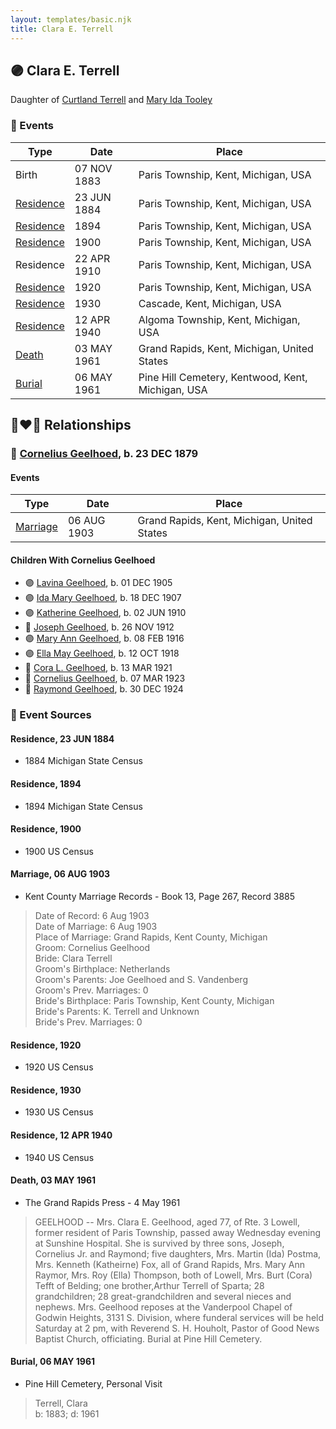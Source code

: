 ```yaml
---
layout: templates/basic.njk
title: Clara E. Terrell
---
```

## 🟣 Clara E. Terrell

Daughter of [Curtland Terrell](/people/4/47972604) and [Mary Ida Tooley](/people/5/52009861)

### 📆 Events

Type | Date | Place
------ | ------ | ------
Birth | 07 NOV 1883 | Paris Township, Kent, Michigan, USA
[Residence](#event-ba5f04a6-1f56-4ee7-99fe-996e0751a3a2) | 23 JUN 1884 | Paris Township, Kent, Michigan, USA
[Residence](#event-6403e4c9-d879-4856-8abe-c577552b63a8) | 1894 | Paris Township, Kent, Michigan, USA
[Residence](#event-b8307faa-dce1-40ad-b28d-1e712080f51d) | 1900 | Paris Township, Kent, Michigan, USA
Residence | 22 APR 1910 | Paris Township, Kent, Michigan, USA
[Residence](#event-1b1c9098-7749-4645-a440-6e4d6fec5143) | 1920 | Paris Township, Kent, Michigan, USA
[Residence](#event-cc7029ba-d1c3-4186-b0c0-dbb6a4e9ef5d) | 1930 | Cascade, Kent, Michigan, USA
[Residence](#event-f1a7cded-5030-4e88-99d5-6865214342a5) | 12 APR 1940 | Algoma Township, Kent, Michigan, USA
[Death](#event-4a234d47-6b33-4f7a-852a-05de24a90cb1) | 03 MAY 1961 | Grand Rapids, Kent, Michigan, United States
[Burial](#event-3acef9f9-d6c2-4560-bb97-d437a867fcda) | 06 MAY 1961 | Pine Hill Cemetery, Kentwood, Kent, Michigan, USA

## 👩‍❤️‍👨 Relationships

### 🔵 [Cornelius Geelhoed](/people/9/92844960), b. 23 DEC 1879

#### Events

Type | Date | Place
------ | ------ | ------
[Marriage](#event-d7c90b3c-66a3-468a-801a-45dacba2e3eb) | 06 AUG 1903 | Grand Rapids, Kent, Michigan, United States
#### Children With Cornelius Geelhoed
* 🟣 [Lavina Geelhoed](/people/6/61172656), b. 01 DEC 1905
* 🟣 [Ida Mary Geelhoed](/people/1/11612484), b. 18 DEC 1907
* 🟣 [Katherine Geelhoed](/people/9/97434011), b. 02 JUN 1910
* 🔵 [Joseph Geelhoed](/people/1/15410559), b. 26 NOV 1912
* 🟣 [Mary Ann Geelhoed](/people/6/6202111), b. 08 FEB 1916
* 🟣 [Ella May Geelhoed](/people/7/77129056), b. 12 OCT 1918
* 🔵 [Cora L. Geelhoed](/people/9/92397342), b. 13 MAR 1921
* 🔵 [Cornelius Geelhoed](/people/7/7469384), b. 07 MAR 1923
* 🔵 [Raymond Geelhoed](/people/9/98188250), b. 30 DEC 1924
### 📰 Event Sources

#### <a id="event-ba5f04a6-1f56-4ee7-99fe-996e0751a3a2"></a> Residence, 23 JUN 1884
* 1884 Michigan State Census

#### <a id="event-6403e4c9-d879-4856-8abe-c577552b63a8"></a> Residence, 1894
* 1894 Michigan State Census

#### <a id="event-b8307faa-dce1-40ad-b28d-1e712080f51d"></a> Residence, 1900
* 1900 US Census

#### <a id="event-d7c90b3c-66a3-468a-801a-45dacba2e3eb"></a> Marriage, 06 AUG 1903
* Kent County Marriage Records  - Book 13, Page 267, Record 3885
>   
  > Date of Record: 6 Aug 1903  
  > Date of Marriage: 6 Aug 1903  
  > Place of Marriage: Grand Rapids, Kent County, Michigan  
  > Groom: Cornelius Geelhood  
  > Bride: Clara Terrell  
  > Groom's Birthplace: Netherlands  
  > Groom's Parents: Joe Geelhoed and S. Vandenberg  
  > Groom's Prev. Marriages: 0  
  > Bride's Birthplace: Paris Township, Kent County, Michigan  
  > Bride's Parents: K. Terrell and Unknown  
  > Bride's Prev. Marriages: 0

#### <a id="event-1b1c9098-7749-4645-a440-6e4d6fec5143"></a> Residence, 1920
* 1920 US Census

#### <a id="event-cc7029ba-d1c3-4186-b0c0-dbb6a4e9ef5d"></a> Residence, 1930
* 1930 US Census

#### <a id="event-f1a7cded-5030-4e88-99d5-6865214342a5"></a> Residence, 12 APR 1940
* 1940 US Census

#### <a id="event-4a234d47-6b33-4f7a-852a-05de24a90cb1"></a> Death, 03 MAY 1961
* The Grand Rapids Press  - 4 May 1961
>   
  > GEELHOOD -- Mrs. Clara E. Geelhood, aged 77, of Rte. 3 Lowell, former resident of Paris Township, passed away Wednesday evening at Sunshine Hospital. She is survived by three sons, Joseph, Cornelius Jr. and Raymond; five daughters, Mrs. Martin (Ida) Postma, Mrs. Kenneth (Katheirne) Fox, all of Grand Rapids, Mrs. Mary Ann Raymor, Mrs. Roy (Ella) Thompson, both of Lowell, Mrs. Burt (Cora) Tefft of Belding; one brother,Arthur Terrell of Sparta; 28 grandchildren; 28 great-grandchildren and several nieces and nephews. Mrs. Geelhood reposes at the Vanderpool Chapel of Godwin Heights, 3131 S. Division, where funderal services will be held Saturday at 2 pm, with Reverend S. H. Houholt, Pastor of Good News Baptist Church, officiating. Burial at Pine Hill Cemetery.

#### <a id="event-3acef9f9-d6c2-4560-bb97-d437a867fcda"></a> Burial, 06 MAY 1961
* Pine Hill Cemetery, Personal Visit
>   
  > Terrell, Clara  
  > b: 1883; d: 1961
